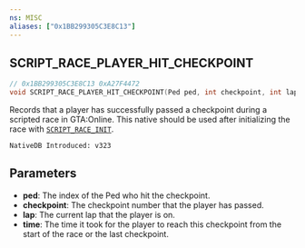 ```yaml
---
ns: MISC
aliases: ["0x1BB299305C3E8C13"]
---
```

## SCRIPT_RACE_PLAYER_HIT_CHECKPOINT

```c
// 0x1BB299305C3E8C13 0xA27F4472
void SCRIPT_RACE_PLAYER_HIT_CHECKPOINT(Ped ped, int checkpoint, int lap, int time);
```

Records that a player has successfully passed a checkpoint during a scripted race in GTA:Online. This native should be used after initializing the race with [`SCRIPT_RACE_INIT`](#_0x0A60017F841A54F2).

```
NativeDB Introduced: v323
```

## Parameters
* **ped**: The index of the Ped who hit the checkpoint.
* **checkpoint**: The checkpoint number that the player has passed.
* **lap**: The current lap that the player is on.
* **time**: The time it took for the player to reach this checkpoint from the start of the race or the last checkpoint.
